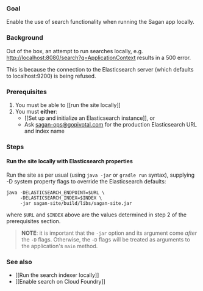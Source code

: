 ### Goal

Enable the use of search functionality when running the Sagan app locally.

### Background

Out of the box, an attempt to run searches locally, e.g. <http://localhost:8080/search?q=ApplicationContext> results in a 500 error.

This is because the connection to the Elasticsearch server (which defaults to localhost:9200) is being refused.

### Prerequisites

1. You must be able to [[run the site locally]]
2. You must **either**:
    - [[Set up and initialize an Elasticsearch instance]], or
    - Ask <sagan-ops@gopivotal.com> for the production Elasticsearch URL and index name

### Steps

#### Run the site locally with Elasticsearch properties

Run the site as per usual (using `java -jar` or `gradle run` syntax), supplying -D system property flags to override the Elasticsearch defaults:

    java -DELASTICSEARCH_ENDPOINT=$URL \
         -DELASTICSEARCH_INDEX=$INDEX \
         -jar sagan-site/build/libs/sagan-site.jar

where `$URL` and `$INDEX` above are the values determined in step 2 of the prerequisites section.

> **NOTE**: it is important that the `-jar` option and its argument come *after* the `-D` flags. Otherwise, the `-D` flags will be treated as arguments to the application's `main` method.

### See also

 - [[Run the search indexer locally]]
 - [[Enable search on Cloud Foundry]]